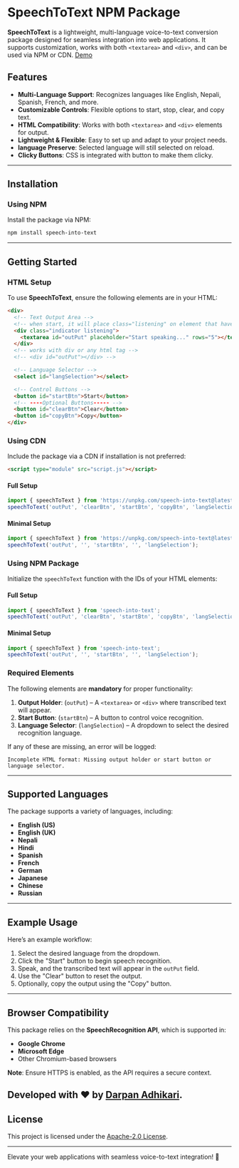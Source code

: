 # SpeechToText NPM Package  

**SpeechToText** is a lightweight, multi-language voice-to-text conversion package designed for seamless integration into web applications. It supports customization, works with both `<textarea>` and `<div>`, and can be used via NPM or CDN. [Demo](https://intotext.darpanadhikari.com.np)

## Features  

- **Multi-Language Support**: Recognizes languages like English, Nepali, Spanish, French, and more.  
- **Customizable Controls**: Flexible options to start, stop, clear, and copy text.  
- **HTML Compatibility**: Works with both `<textarea>` and `<div>` elements for output.  
- **Lightweight & Flexible**: Easy to set up and adapt to your project needs.  
- **language Preserve**: Selected language will still selected on reload.  
- **Clicky Buttons**: CSS is integrated with button to make them clicky.  

---

## Installation  

### Using NPM  

Install the package via NPM:  
```bash  
npm install speech-into-text  
```  

---

## Getting Started  

### HTML Setup  

To use **SpeechToText**, ensure the following elements are in your HTML:  

```html  
<div>  
  <!-- Text Output Area -->
  <!-- when start, it will place class="listening" on element that have class="indicator" -->
  <div class="indicator listening">
    <textarea id="outPut" placeholder="Start speaking..." rows="5"></textarea>
  </div>
  <!-- works with div or any html tag -->
  <!-- <div id="outPut"></div> -->

  <!-- Language Selector -->
  <select id="langSelection"></select>  

  <!-- Control Buttons -->
  <button id="startBtn">Start</button>
  <!-- ----Optional Buttons----- -->
  <button id="clearBtn">Clear</button>
  <button id="copyBtn">Copy</button>
</div>  
```  
### Using CDN  

Include the package via a CDN if installation is not preferred:  
```html  
<script type="module" src="script.js"></script>  
```  
#### Full Setup 
```javascript 
import { speechToText } from 'https://unpkg.com/speech-into-text@latest/index.js';
speechToText('outPut', 'clearBtn', 'startBtn', 'copyBtn', 'langSelection'); 
```
#### Minimal Setup 
```javascript
import { speechToText } from 'https://unpkg.com/speech-into-text@latest/index.js';
speechToText('outPut', '', 'startBtn', '', 'langSelection');
```

### Using NPM Package

Initialize the `speechToText` function with the IDs of your HTML elements:  

#### Full Setup  
```javascript  
import { speechToText } from 'speech-into-text';
speechToText('outPut', 'clearBtn', 'startBtn', 'copyBtn', 'langSelection');

```  

#### Minimal Setup  
```javascript  
import { speechToText } from 'speech-into-text';
speechToText('outPut', '', 'startBtn', '', 'langSelection'); 
```  

### Required Elements  

The following elements are **mandatory** for proper functionality:  

1. **Output Holder**: (`outPut`) – A `<textarea>` or `<div>` where transcribed text will appear.  
2. **Start Button**: (`startBtn`) – A button to control voice recognition.  
3. **Language Selector**: (`langSelection`) – A dropdown to select the desired recognition language.  

If any of these are missing, an error will be logged:  
```plaintext  
Incomplete HTML format: Missing output holder or start button or language selector.  
```  

---

## Supported Languages  

The package supports a variety of languages, including:  

- **English (US)**  
- **English (UK)**  
- **Nepali**  
- **Hindi**  
- **Spanish**  
- **French**  
- **German**  
- **Japanese**  
- **Chinese**  
- **Russian**  

---

## Example Usage  

Here’s an example workflow:  

1. Select the desired language from the dropdown.  
2. Click the "Start" button to begin speech recognition.  
3. Speak, and the transcribed text will appear in the `outPut` field.  
4. Use the "Clear" button to reset the output.  
5. Optionally, copy the output using the "Copy" button.  

---

## Browser Compatibility  

This package relies on the **SpeechRecognition API**, which is supported in:  

- **Google Chrome**  
- **Microsoft Edge**  
- Other Chromium-based browsers  

**Note**: Ensure HTTPS is enabled, as the API requires a secure context. 

Developed with ❤️ by [Darpan Adhikari](https://www.darpanadhikari.com.np). 
---

## License  

This project is licensed under the [Apache-2.0 License](https://opensource.org/licenses/Apache-2.0).  

---

Elevate your web applications with seamless voice-to-text integration! 🚀